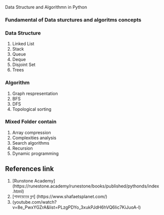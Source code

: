 Data Structure and Algorithmn in Python

<h3>Fundamental of Data sturctures and algoritms concepts</h3>


<h3>Data Structure </h3>

<ol>
<li>Linked List</li>
<li>Stack</li>
<li>Queue</li>
<li>Deque</li>
<li>Disjoint Set</li>
<li>Trees</li>
</ol>

<h3>Algorithm </h3>
<ol>
 <li>Graph respresentation</li>
 <li>BFS</li>
 <li>DFS</li>
 <li>Topological sorting</li>
</ol>

<h3>Mixed Folder contain</h3>

<ol>
<li>Array compression</li>
<li>Complexities analysis</li>
<li>Search algorithms</li>
<li>Recursion</li>
<li>Dynamic programming</li>
</ol>
<h2> References link </h2>
<ol>
<li> [Runstone Academy] (https://runestone.academy/runestone/books/published/pythonds/index.html) </li>
<li> [শাফায়েতের ব্লগ] (https://www.shafaetsplanet.com/) </li>
<li> (youtube.com/watch?v=8e_PwxYGZrA&list=PLzgPDYo_3xukPJdH6hVQ6Iic7KiJuoA-l) </li>
</ol>
